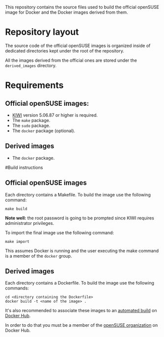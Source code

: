 This repository contains the source files used to build the official
openSUSE image for Docker and the Docker images derived from them.

# Repository layout

The source code of the official openSUSE images is organized inside of dedicated
directories kept under the root of the repository.

All the images derived from the official ones are stored under the
`derived_images` directory.

# Requirements

## Official openSUSE images:

  * [KIWI](https://github.com/openSUSE/kiwi) version 5.06.87 or higher is required.
  * The `make` package.
  * The `sudo` package.
  * The `docker` package (optional).

## Derived images

  * The `docker` package.

#Build instructions

## Official openSUSE images

Each directory contains a Makefile. To build the image use the following
command:

```
make build
```

**Note well:** the root password is going to be prompted since KIWI requires
administrator privileges.

To import the final image use the following command:

```
make import
```

This assumes Docker is running and the user executing the make command is a
member of the `docker` group.

## Derived images

Each directory contains a Dockerfile. To build the image use the following
commands:

```
cd <directory containing the Dockerfile>
docker build -t <name of the image> .
```

It's also recommended to associate these images to an
[automated build](https://docs.docker.com/docker-hub/builds/) on
[Docker Hub](https://hub.docker.com/).

In order to do that you must be a member of the
[openSUSE organization](https://registry.hub.docker.com/repos/opensuse/) on
Docker Hub.

